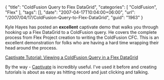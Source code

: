 {
	"title": "ColdFusion Query to Flex DataGrid",
	"categories": [
		"ColdFusion",
		"Flex"
	],
	"tags": [],
	"date": "2007-04-17T10:04:00+06:00",
	"url": "/2007/04/17/ColdFusion-Query-to-Flex-DataGrid",
	"guid": "1963"
}

Kyle Hayes has posted an <b>excellent</b> captivate demo that walks you through hooking up a Flex DataGrid to a ColdFusion query. He covers the complete process from Flex Project creation to writing the ColdFusion CFC. This is an excellent demonstration for folks who are having a hard time wrapping their head around the process.

<a href="http://www.kylehayes.info/blog/index.cfm/2007/4/16/Captivate-Tutorial-Viewing-a-ColdFusion-Query-in-a-Flex-DataGrid">Captivate Tutorial: Viewing a ColdFusion Query in a Flex DataGrid</a>

By the way - <a href="http://www.adobe.com/products/captivate/">Captivate</a> is incredibly useful. I've used it before and creating tutorials is about as easy as hitting record and just clicking and talking.